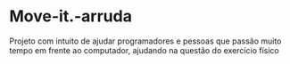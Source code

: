 # Move-it.-arruda
Projeto com intuito de ajudar programadores e pessoas que passão muito tempo em frente ao computador, ajudando na questão do exercício físico
